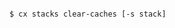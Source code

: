 <!-- layout:code post: 2014-09-26-local-cached-copy-error_when-you-deploy-to-your- -->

```

$ cx stacks clear-caches [-s stack]

```
